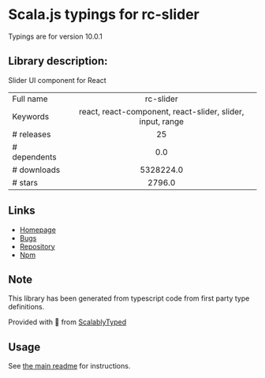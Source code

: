 
# Scala.js typings for rc-slider

Typings are for version 10.0.1

## Library description:
Slider UI component for React

|                    |                 |
| ------------------ | :-------------: |
| Full name          | rc-slider |
| Keywords           | react, react-component, react-slider, slider, input, range |
| # releases         | 25 |
| # dependents       | 0.0 |
| # downloads        | 5328224.0 |
| # stars            | 2796.0 |

## Links
- [Homepage](http://github.com/react-component/slider/)
- [Bugs](http://github.com/react-component/slider/issues)
- [Repository](https://github.com/react-component/slider)
- [Npm](https://www.npmjs.com/package/rc-slider)
    


## Note
This library has been generated from typescript code from first party type definitions.

Provided with :purple_heart: from [ScalablyTyped](https://github.com/oyvindberg/ScalablyTyped)

## Usage
See [the main readme](../../readme.md) for instructions.



